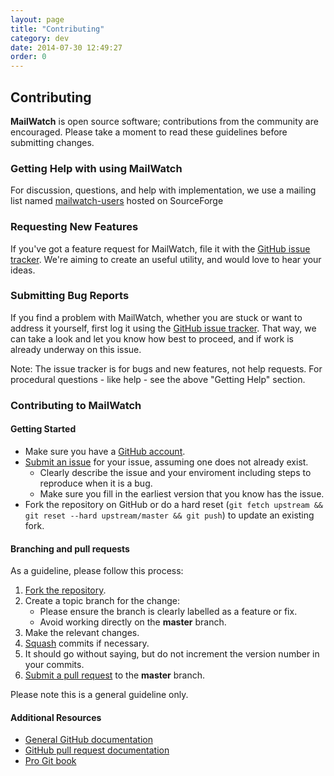 ```yaml
---
layout: page
title: "Contributing"
category: dev
date: 2014-07-30 12:49:27
order: 0
---
```


## Contributing

**MailWatch** is open source software; contributions from the community are encouraged. Please take a moment to read these guidelines before submitting changes.

### Getting Help with using MailWatch
For discussion, questions, and help with implementation, we use a mailing list named [mailwatch-users](http://lists.sourceforge.net/lists/listinfo/mailwatch-users) hosted on SourceForge

### Requesting New Features

If you've got a feature request for MailWatch, file it with the [GitHub issue tracker]((https://github.com/mailwatch/1.2.0/issues)).
We're aiming to create an useful utility, and would love to hear your ideas.

### Submitting Bug Reports

If you find a problem with MailWatch, whether you are stuck or want to address it yourself, first log it using the [GitHub issue tracker](https://github.com/mailwatch/1.2.0/issues).
That way, we can take a look and let you know how best to proceed, and if work is already underway on this issue.

Note: The issue tracker is for bugs and new features, not help requests. For procedural questions - like help - see the above "Getting Help" section.

### Contributing to MailWatch

#### Getting Started
* Make sure you have a [GitHub account](https://github.com/signup/free).
* [Submit an issue](https://github.com/mailwatch/1.2.0/issues) for your issue, assuming one does not already exist.
   * Clearly describe the issue and your enviroment including steps to reproduce when it is a bug.
   * Make sure you fill in the earliest version that you know has the issue.
* Fork the repository on GitHub or do a hard reset (`git fetch upstream && git reset --hard upstream/master && git push`) to update an existing fork.

#### Branching and pull requests
As a guideline, please follow this process:

 1. [Fork the repository](https://help.github.com/articles/fork-a-repo).
 2. Create a topic branch for the change:
    * Please ensure the branch is clearly labelled as a feature or fix.
    * Avoid working directly on the **master** branch.
 3. Make the relevant changes.
 4. [Squash](http://git-scm.com/book/en/Git-Tools-Rewriting-History#Changing-Multiple-Commit-Messages) commits if necessary.
 5. It should go without saying, but do not increment the version number in your commits.
 6. [Submit a pull request](https://help.github.com/articles/using-pull-requests) to the **master** branch.

Please note this is a general guideline only.

#### Additional Resources
* [General GitHub documentation](http://help.github.com/)
* [GitHub pull request documentation](http://help.github.com/send-pull-requests/)
* [Pro Git book](http://git-scm.com/book)